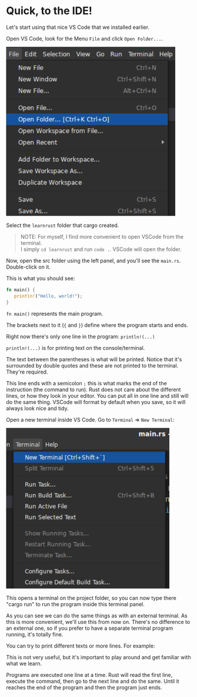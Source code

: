 # Quick, to the IDE!

Let's start using that nice VS Code that we installed earlier. 

Open VS Code, look for the Menu `File` and click `Open Folder...`. 

![Open Folder](./img/vscode_open_folder.png)

Select the `learnrust` folder that cargo created.

> NOTE: For myself, I find more convenient to open VSCode from the terminal.  
> I simply `cd learnrust` and run `code .`. VSCode will open the folder.

Now, open the src folder using the left panel, and you'll see the `main.rs`. 
Double-click on it.

This is what you should see:
```rust
fn main() {
   println!("Hello, world!");
}
```

`fn main()` represents the main program. 

The brackets next to it (`{` and `}`) define where the program starts and ends. 

Right now there's only one line in the program: `println!(...)`

`println!(...)` is for printing text on the console/terminal.

The text between the parentheses is what will be printed. 
Notice that it's surrounded by double quotes and these are 
not printed to the terminal. They're required.

This line ends with a semicolon `;` this is what marks the end of the 
instruction (the command to run). 
Rust does not care about the different lines, or how they look in your editor. 
You can put all in one line and still will do the same thing. 
VSCode will format by default when you save, so it will always look nice and tidy.
<!-- user might need to enable format on save; also other configs to tune would be helpful like auto save -->

Open a new terminal inside VS Code. Go to `Terminal` ⇒ `New Terminal`:
  
![New Terminal](./img/vscode_new_terminal.png)

This opens a terminal on the project folder, so you can now type there "cargo run" to run the program inside this terminal panel.
  

As you can see we can do the same things as with an external terminal. As this is more convenient, we'll use this from now on. There's no difference to an external one, so if you prefer to have a separate terminal program running, it's totally fine.

You can try to print different texts or more lines. For example:
  

This is not very useful, but it's important to play around and get familiar with what we learn.

Programs are executed one line at a time. Rust will read the first line, execute the command, then go to the next line and do the same. Until it reaches the end of the program and then the program just ends.
